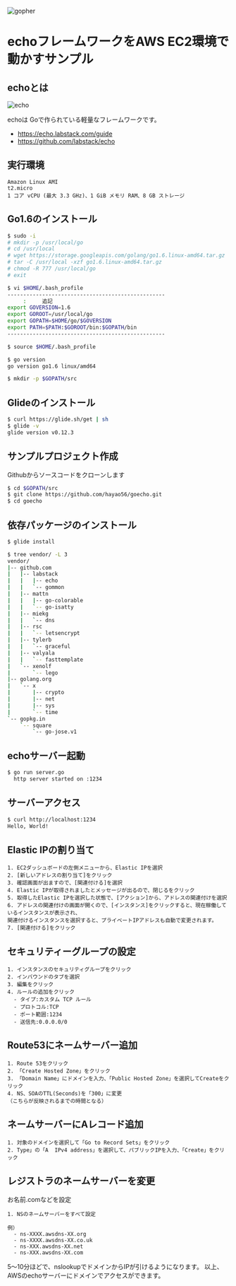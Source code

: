 ![gopher](http://golang-jp.org/doc/gopher/talks.png)

# echoフレームワークをAWS EC2環境で動かすサンプル


## echoとは

![echo](https://echo.labstack.com/images/logo.png)

echoは Goで作られている軽量なフレームワークです。

- https://echo.labstack.com/guide
- https://github.com/labstack/echo


## 実行環境

```
Amazon Linux AMI
t2.micro
1 コア vCPU (最大 3.3 GHz)、1 GiB メモリ RAM、8 GB ストレージ
```

## Go1.6のインストール

```bash
$ sudo -i
# mkdir -p /usr/local/go
# cd /usr/local
# wget https://storage.googleapis.com/golang/go1.6.linux-amd64.tar.gz
# tar -C /usr/local -xzf go1.6.linux-amd64.tar.gz
# chmod -R 777 /usr/local/go
# exit
```

```bash
$ vi $HOME/.bash_profile
--------------------------------------------------
     :     追記
export GOVERSION=1.6
export GOROOT=/usr/local/go
export GOPATH=$HOME/go/$GOVERSION
export PATH=$PATH:$GOROOT/bin:$GOPATH/bin
--------------------------------------------------
```

```bash
$ source $HOME/.bash_profile
```

```bash
$ go version
go version go1.6 linux/amd64
```

```bash
$ mkdir -p $GOPATH/src
```

## Glideのインストール

```bash
$ curl https://glide.sh/get | sh
$ glide -v
glide version v0.12.3
```

## サンプルプロジェクト作成

Githubからソースコードをクローンします

```bash
$ cd $GOPATH/src
$ git clone https://github.com/hayao56/goecho.git
$ cd goecho
```

## 依存パッケージのインストール

```bash
$ glide install
```

```bash
$ tree vendor/ -L 3
vendor/
|-- github.com
|   |-- labstack
|   |   |-- echo
|   |   `-- gommon
|   |-- mattn
|   |   |-- go-colorable
|   |   `-- go-isatty
|   |-- miekg
|   |   `-- dns
|   |-- rsc
|   |   `-- letsencrypt
|   |-- tylerb
|   |   `-- graceful
|   |-- valyala
|   |   `-- fasttemplate
|   `-- xenolf
|       `-- lego
|-- golang.org
|   `-- x
|       |-- crypto
|       |-- net
|       |-- sys
|       `-- time
`-- gopkg.in
    `-- square
        `-- go-jose.v1
```


## echoサーバー起動

```bash
$ go run server.go
  http server started on :1234
```

## サーバーアクセス

```bash
$ curl http://localhost:1234
Hello, World!

```



## Elastic IPの割り当て

```
1. EC2ダッシュボードの左側メニューから、Elastic IPを選択
2. [新しいアドレスの割り当て]をクリック
3. 確認画面が出ますので、[関連付ける]を選択
4. Elastic IPが取得されましたとメッセージが出るので、閉じるをクリック
5. 取得したElastic IPを選択した状態で、[アクション]から、アドレスの関連付けを選択
6. アドレスの関連付けの画面が開くので、[インスタンス]をクリックすると、現在稼働しているインスタンスが表示され、
関連付けるインスタンスを選択すると、プライベートIPアドレスも自動で変更されます。
7. [関連付ける]をクリック
```

## セキュリティーグループの設定

```
1. インスタンスのセキュリティグループをクリック
2. インバウンドのタブを選択
3. 編集をクリック
4. ルールの追加をクリック
  - タイプ:カスタム TCP ルール
  - プロトコル:TCP
  - ポート範囲:1234
  - 送信先:0.0.0.0/0
```

## Route53にネームサーバー追加

```
1. Route 53をクリック
2. 「Create Hosted Zone」をクリック
3. 「Domain Name」にドメインを入力、「Public Hosted Zone」を選択してCreateをクリック
4. NS、SOAのTTL(Seconds)を「300」に変更
（こちらが反映されるまでの時間となる）
```

## ネームサーバーにAレコード追加

```
1. 対象のドメインを選択して「Go to Record Sets」をクリック
2. Type」の「A  IPv4 address」を選択して、パブリックIPを入力、「Create」をクリック

```

## レジストラのネームサーバーを変更

お名前.comなどを設定

```
1. NSのネームサーバーをすべて設定
  
例）
  - ns-XXXX.awsdns-XX.org
  - ns-XXXX.awsdns-XX.co.uk
  - ns-XXX.awsdns-XX.net
  - ns-XXX.awsdns-XX.com

```
5～10分ほどで、nslookupでドメインからIPが引けるようになります。
以上、AWSのechoサーバーにドメインでアクセスができます。

